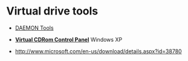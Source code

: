 # Virtual drive tools 
* [DAEMON Tools](http://www.iplaysoft.com/daemon-tools-lite.html)

 * __[Virtual CDRom Control Panel](http://www.iplaysoft.com/virtual-cdrom-control-panel.html)__   Windows XP 
  *  http://www.microsoft.com/en-us/download/details.aspx?id=38780

